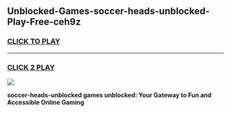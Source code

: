
## Unblocked-Games-soccer-heads-unblocked-Play-Free-ceh9z
<h3>
<a href="https://premium76.site?title=soccer-heads-unblocked&ref=18A1">CLICK TO PLAY</a></h3>
<hr>

<h3>
<a href="https://premium76.site?title=soccer-heads-unblocked&ref=18A1">CLICK 2 PLAY</a>
  
</h3>

<a href="https://premium76.site?title=soccer-heads-unblocked&ref=18A1"><img src="https://clearcache.store/games.png"></a>


**soccer-heads-unblocked games unblocked: Your Gateway to Fun and Accessible Online Gaming**
